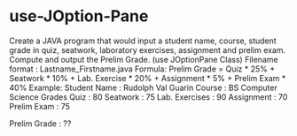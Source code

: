 # use-JOption-Pane
Create a JAVA program that would input a student name, course, student grade in quiz, seatwork, laboratory exercises, assignment and prelim exam. Compute and output the Prelim Grade. (use JOptionPane Class)
Filename format : Lastname_Firstname.java
Formula:
Prelim Grade = Quiz * 25% + Seatwork * 10% + Lab. Exercise * 20% + Assignment * 5% + Prelim Exam * 40%
Example:
Student Name : Rudolph Val Guarin
Course : BS Computer Science
Grades
Quiz : 80
Seatwork : 75
Lab. Exercises : 90
Assignment : 70
Prelim Exam : 75

Prelim Grade : ??
